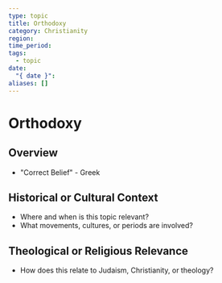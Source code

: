 ```yaml
---
type: topic
title: Orthodoxy
category: Christianity
region: 
time_period: 
tags:
  - topic
date:
  "{ date }": 
aliases: []
---
```


# Orthodoxy

## Overview
- "Correct Belief" - Greek
## Historical or Cultural Context

- Where and when is this topic relevant?
- What movements, cultures, or periods are involved?

## Theological or Religious Relevance

- How does this relate to Judaism, Christianity, or theology?